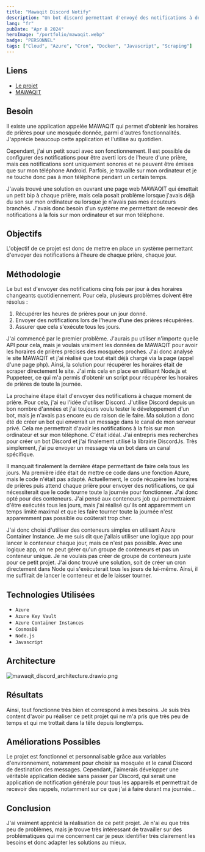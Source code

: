 ```yaml
---
title: "Mawaqit Discord Notify"
description: "Un bot discord permettant d'envoyé des notifications à des heures précises de la journée récupérées à l'aide du scraping d'un siteweb."
lang: "fr"
pubDate: "Apr 8 2024"
heroImage: "/portfolio/mawaqit.webp"
badge: "PERSONNEL"
tags: ["Cloud", "Azure", "Cron", "Docker", "Javascript", "Scraping"]
---
```


## **Liens**

- [Le projet](https://github.com/IssamSisbane/mawaqit-discord-notify)
- [MAWAQIT](https://mawaqit.net/fr/)

## **Besoin**

Il existe une application appelée MAWAQIT qui permet d'obtenir les horaires de prières pour une mosquée donnée, parmi d'autres fonctionnalités. J'apprécie beaucoup cette application et l'utilise au quotidien. 

Cependant, j'ai un petit souci avec son fonctionnement. Il est possible de configurer des notifications pour être averti lors de l'heure d'une prière, mais ces notifications sont uniquement sonores et ne peuvent être émises que sur mon téléphone Android. Parfois, je travaille sur mon ordinateur et je ne touche donc pas à mon téléphone pendant un certain temps. 

J'avais trouvé une solution en ouvrant une page web MAWAQIT qui émettait un petit bip à chaque prière, mais cela posait problème lorsque j'avais déjà du son sur mon ordinateur ou lorsque je n'avais pas mes écouteurs branchés. J'avais donc besoin d'un système me permettant de recevoir des notifications à la fois sur mon ordinateur et sur mon téléphone.

## **Objectifs**

L'objectif de ce projet est donc de mettre en place un système permettant d'envoyer des notifications à l'heure de chaque prière, chaque jour.

## **Méthodologie**

Le but est d'envoyer des notifications cinq fois par jour à des horaires changeants quotidiennement. Pour cela, plusieurs problèmes doivent être résolus :

1. Récupérer les heures de prières pour un jour donné.
2. Envoyer des notifications lors de l'heure d'une des prières récupérées.
3. Assurer que cela s'exécute tous les jours.

J'ai commencé par le premier problème. J'aurais pu utiliser n'importe quelle API pour cela, mais je voulais vraiment les données de MAWAQIT pour avoir les horaires de prières précises des mosquées proches. J'ai donc analysé le site MAWAQIT et j'ai réalisé que tout était déjà chargé via la page (appel d'une page php). Ainsi, la solution pour récupérer les horaires était de scraper directement le site. J'ai mis cela en place en utilisant Node.js et Puppeteer, ce qui m'a permis d'obtenir un script pour récupérer les horaires de prières de toute la journée.

La prochaine étape était d'envoyer des notifications à chaque moment de prière. Pour cela, j'ai eu l'idée d'utiliser Discord. J'utilise Discord depuis un bon nombre d'années et j'ai toujours voulu tester le développement d'un bot, mais je n'avais pas encore eu de raison de le faire. Ma solution a donc été de créer un bot qui enverrait un message dans le canal de mon serveur privé. Cela me permettrait d'avoir les notifications à la fois sur mon ordinateur et sur mon téléphone. C'était idéal. J'ai entrepris mes recherches pour créer un bot Discord et j'ai finalement utilisé la librairie DiscordJs. Très simplement, j'ai pu envoyer un message via un bot dans un canal spécifique.

Il manquait finalement la dernière étape permettant de faire cela tous les jours. Ma première idée était de mettre ce code dans une fonction Azure, mais le code n'était pas adapté. Actuellement, le code récupère les horaires de prières puis attend chaque prière pour envoyer des notifications, ce qui nécessiterait que le code tourne toute la journée pour fonctionner. J'ai donc opté pour des conteneurs. J'ai pensé aux conteneurs job qui permettraient d'être exécutés tous les jours, mais j'ai réalisé qu'ils ont apparemment un temps limité maximal et que les faire tourner toute la journée n'est apparemment pas possible ou coûterait trop cher. 

J'ai donc choisi d'utiliser des conteneurs simples en utilisant Azure Container Instance. Je me suis dit que j'allais utiliser une logique app pour lancer le conteneur chaque jour, mais ce n'est pas possible. Avec une logique app, on ne peut gérer qu'un groupe de conteneurs et pas un conteneur unique. Je ne voulais pas créer de groupe de conteneurs juste pour ce petit projet. J'ai donc trouvé une solution, soit de créer un cron directement dans Node qui s'exécuterait tous les jours de lui-même. Ainsi, il me suffirait de lancer le conteneur et de le laisser tourner.

## **Technologies Utilisées**

- `Azure`
- `Azure Key Vault`
- `Azure Container Instances`
- `CosmosDB`
- `Node.js`
- `Javascript`

## **Architecture**

![mawaqit_discord_architecture.drawio.png](/portfolio/mawaqit_discord_architecture.png)

## **Résultats**

Ainsi, tout fonctionne très bien et correspond à mes besoins. Je suis très content d'avoir pu réaliser ce petit projet qui ne m'a pris que très peu de temps et qui me trottait dans la tête depuis longtemps.

## **Améliorations Possibles**

Le projet est fonctionnel et personnalisable grâce aux variables d'environnement, notamment pour choisir sa mosquée et le canal Discord de destination des messages. Cependant, j'aimerais développer une véritable application dédiée sans passer par Discord, qui serait une application de notification générale pour tous les appareils et permettrait de recevoir des rappels, notamment sur ce que j'ai à faire durant ma journée...

## **Conclusion**

J'ai vraiment apprécié la réalisation de ce petit projet. Je n'ai eu que très peu de problèmes, mais je trouve très intéressant de travailler sur des problématiques qui me concernent car je peux identifier très clairement les besoins et donc adapter les solutions au mieux.
